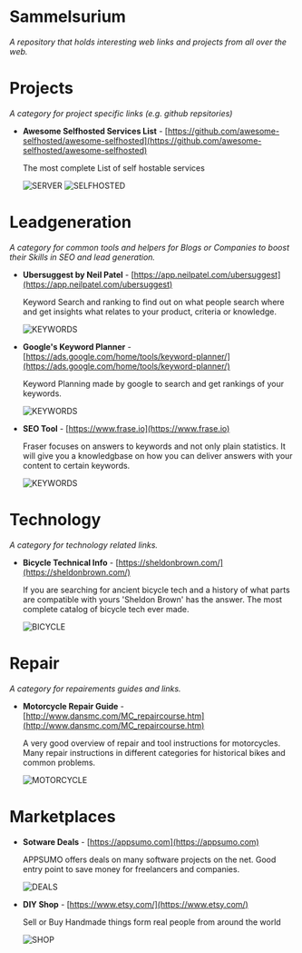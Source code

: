 # Sammelsurium

*A repository that holds interesting web links and projects from all over the web.*



# Projects

*A category for project specific links (e.g. github repsitories)*

- **Awesome Selfhosted Services List** - [https://github.com/awesome-selfhosted/awesome-selfhosted](https://github.com/awesome-selfhosted/awesome-selfhosted)

  The most complete List of self hostable services

  ![SERVER](https://img.shields.io/badge/-SERVER-informational)
  ![SELFHOSTED](https://img.shields.io/badge/-SELFHOSTED-informational)


# Leadgeneration

*A category for common tools and helpers for Blogs or Companies to boost their Skills in SEO and lead generation.*

- **Ubersuggest by Neil Patel** - [https://app.neilpatel.com/ubersuggest](https://app.neilpatel.com/ubersuggest)

  Keyword Search and ranking to find out on what people search where and get insights what relates to your product, criteria or knowledge.
  
  ![KEYWORDS](https://img.shields.io/badge/-KEYWORDS-informational)

- **Google's Keyword Planner** - [https://ads.google.com/home/tools/keyword-planner/](https://ads.google.com/home/tools/keyword-planner/)

  Keyword Planning made by google to search and get rankings of your keywords.

  ![KEYWORDS](https://img.shields.io/badge/-KEYWORDS-informational)

- **SEO Tool** - [https://www.frase.io](https://www.frase.io)

  Fraser focuses on answers to keywords and not only plain statistics. It will give you a knowledgbase on how you can deliver answers with your content to certain keywords.

  ![KEYWORDS](https://img.shields.io/badge/-KEYWORDS-informational)



# Technology

*A category for technology related links.*

- **Bicycle Technical Info** - [https://sheldonbrown.com/](https://sheldonbrown.com/)

  If you are searching for ancient bicycle tech and a history of what parts are compatible with yours 'Sheldon Brown' has the answer. The most complete catalog of bicycle tech ever made.
  
  ![BICYCLE](https://img.shields.io/badge/-BICYCLE-informational)



# Repair

*A category for repairements guides and links.*

- **Motorcycle Repair Guide** - [http://www.dansmc.com/MC_repaircourse.htm](http://www.dansmc.com/MC_repaircourse.htm)

  A very good overview of repair and tool instructions for motorcycles. Many repair instructions in different categories for historical bikes and common problems.
  
  ![MOTORCYCLE](https://img.shields.io/badge/-MOTORCYCLE-informational)



# Marketplaces

- **Sotware Deals** - [https://appsumo.com](https://appsumo.com)

  APPSUMO offers deals on many software projects on the net. Good entry point to save money for freelancers and companies.

  ![DEALS](https://img.shields.io/badge/-DEALS-informational)

- **DIY Shop** - [https://www.etsy.com/](https://www.etsy.com/)

  Sell or Buy Handmade things form real people from around the world

  ![SHOP](https://img.shields.io/badge/-SHOP-informational)